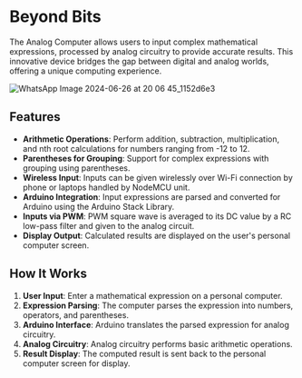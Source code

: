 # Beyond Bits

The Analog Computer allows users to input complex mathematical expressions, processed by analog circuitry to provide accurate results. This innovative device bridges the gap between digital and analog worlds, offering a unique computing experience.

![WhatsApp Image 2024-06-26 at 20 06 45_1152d6e3](https://github.com/HardikJainGit/Analog-Calculator/assets/133627261/92d54893-f969-4589-b7af-ac9e66e79cc1)

## Features

- **Arithmetic Operations**: Perform addition, subtraction, multiplication, and nth root calculations for numbers ranging from -12 to 12.
- **Parentheses for Grouping**: Support for complex expressions with grouping using parentheses.
- **Wireless Input**: Inputs can be given wirelessly over Wi-Fi connection by phone or laptops handled by NodeMCU unit.
- **Arduino Integration**: Input expressions are parsed and converted for Arduino using the Arduino Stack Library.
- **Inputs via PWM**: PWM square wave is averaged to its DC value by a RC low-pass filter and given to the analog circuit.
- **Display Output**: Calculated results are displayed on the user's personal computer screen.

## How It Works

1. **User Input**: Enter a mathematical expression on a personal computer.
2. **Expression Parsing**: The computer parses the expression into numbers, operators, and parentheses.
3. **Arduino Interface**: Arduino translates the parsed expression for analog circuitry.
4. **Analog Circuitry**: Analog circuitry performs basic arithmetic operations.
5. **Result Display**: The computed result is sent back to the personal computer screen for display.
